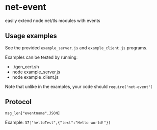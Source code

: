 net-event
=========

easily extend node net/tls modules with events

Usage examples
--------------

See the provided `example_server.js` and `example_client.js` programs.

Examples can be tested by running:
* ./gen_cert.sh
* node example_server.js
* node example_client.js

Note that unlike in the examples, your code should `require('net-event')`

Protocol
--------

`msg_len["eventname",JSON]`

Example: `37["helloTest",{"text":"Hello world!"}]`
